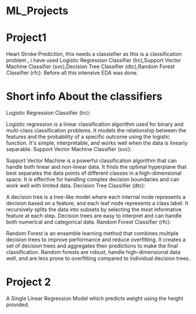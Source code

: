 # ML_Projects

# Project1
 Heart Stroke Prediction, this needs a classiefier as this is a classification problem , i have used Logistic Regression Classifier (lrc),Support Vector Machine Classifier (svc),Decision Tree Classifier (dtc),Random Forest Classifier (rfc):
 Before all this intensive EDA was done.
# Short info About the classifiers 
Logistic Regression Classifier (lrc):

Logistic regression is a linear classification algorithm used for binary and multi-class classification problems.
It models the relationship between the features and the probability of a specific outcome using the logistic function.
It's simple, interpretable, and works well when the data is linearly separable.
Support Vector Machine Classifier (svc):

Support Vector Machine is a powerful classification algorithm that can handle both linear and non-linear data.
It finds the optimal hyperplane that best separates the data points of different classes in a high-dimensional space.
It is effective for handling complex decision boundaries and can work well with limited data.
Decision Tree Classifier (dtc):

A decision tree is a tree-like model where each internal node represents a decision based on a feature, and each leaf node represents a class label.
It recursively splits the data into subsets by selecting the most informative feature at each step.
Decision trees are easy to interpret and can handle both numerical and categorical data.
Random Forest Classifier (rfc):

Random Forest is an ensemble learning method that combines multiple decision trees to improve performance and reduce overfitting.
It creates a set of decision trees and aggregates their predictions to make the final classification.
Random forests are robust, handle high-dimensional data well, and are less prone to overfitting compared to individual decision trees.

# Project 2
A Single Linear Regression Model which predicts weight using the height provided.

